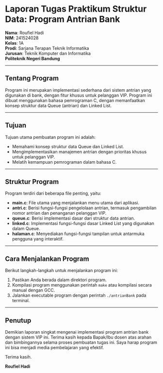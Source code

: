 # Laporan Tugas Praktikum Struktur Data: Program Antrian Bank

**Nama**: Roufiel Hadi  
**NIM**: 241524028  
**Kelas**: 1A  
**Prodi**: Sarjana Terapan Teknik Informatika  
**Jurusan**: Teknik Komputer dan Informatika  
**Politeknik Negeri Bandung**  

---

## Tentang Program
Program ini merupakan implementasi sederhana dari sistem antrian yang digunakan di bank, dengan fitur khusus untuk pelanggan VIP. Program ini dibuat menggunakan bahasa pemrograman C, dengan memanfaatkan konsep struktur data Queue (antrian) dan Linked List.

---

## Tujuan
Tujuan utama pembuatan program ini adalah:
- Memahami konsep struktur data Queue dan Linked List.
- Mengimplementasikan manajemen antrian dengan prioritas khusus untuk pelanggan VIP.
- Melatih kemampuan pemrograman dalam bahasa C.

---

## Struktur Program
Program terdiri dari beberapa file penting, yaitu:
- **main.c**: File utama yang menjalankan menu utama dari aplikasi.
- **antri.c**: Berisi fungsi-fungsi pengelolaan antrian, termasuk pengambilan nomor antrian dan penanganan pelanggan VIP.
- **queue.c**: Berisi implementasi dasar dari struktur data antrian.
- **linked.c**: Implementasi fungsi-fungsi dasar Linked List yang digunakan dalam Queue.
- **halaman.c**: Menyediakan fungsi-fungsi tampilan untuk antarmuka pengguna yang interaktif.

---

## Cara Menjalankan Program
Berikut langkah-langkah untuk menjalankan program ini:
1. Pastikan Anda berada dalam direktori program.
2. Kompilasi program menggunakan perintah `make` atau kompilasi secara manual dengan GCC.
3. Jalankan executable program dengan perintah `./antrianBank` pada terminal.

---

## Penutup
Demikian laporan singkat mengenai implementasi program antrian bank dengan sistem VIP ini. Terima kasih kepada Bapak/Ibu dosen atas arahan dan bimbingannya selama proses pembuatan tugas ini. Saya harap program ini bisa menjadi media pembelajaran yang efektif.

Terima kasih.

**Roufiel Hadi**

